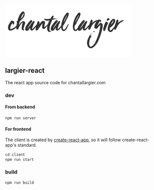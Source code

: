 
![TeamBebop6](./logo.png)

## largier-react

The react app source code for chantallargier.com

### dev

#### From backend
    
```
npm run server
```
    
#### For frontend

The client is created by [create-react-app](https://github.com/facebook/create-react-app), so it will follow create-react-app's standard.

```
cd client
npm run start
```

### build

```
npm run build
```

